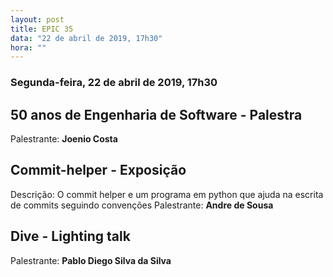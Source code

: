 ```yaml
---
layout: post
title: EPIC 35
data: "22 de abril de 2019, 17h30"
hora: ""
---
```



### Segunda-feira, 22 de abril de 2019, 17h30

## 50 anos de Engenharia de Software - Palestra
Palestrante: **Joenio Costa**

## Commit-helper - Exposição
Descrição: O commit helper e um programa em python que ajuda na escrita de commits seguindo convenções
Palestrante: **Andre de Sousa**

## Dive - Lighting talk
Palestrante: **Pablo Diego Silva da Silva**

